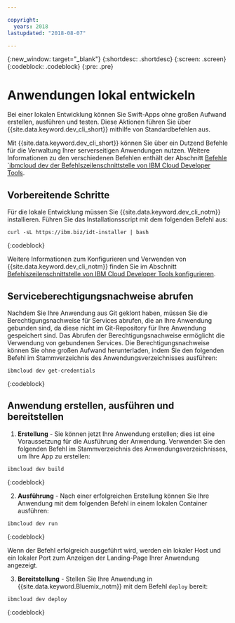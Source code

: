 ```yaml
---

copyright:
  years: 2018
lastupdated: "2018-08-07"

---
```

{:new_window: target="_blank"}
{:shortdesc: .shortdesc}
{:screen: .screen}
{:codeblock: .codeblock}
{:pre: .pre}

# Anwendungen lokal entwickeln

Bei einer lokalen Entwicklung können Sie Swift-Apps ohne großen
Aufwand erstellen,
ausführen und testen. Diese Aktionen
führen Sie über {{site.data.keyword.dev_cli_short}}
mithilfe von Standardbefehlen aus. 

Mit {{site.data.keyword.dev_cli_short}} können Sie über ein
Dutzend Befehle für die Verwaltung Ihrer serverseitigen Anwendungen nutzen. Weitere
Informationen zu den verschiedenen Befehlen enthält der Abschnitt
[Befehle `ibmcloud
dev der Befehlszeilenschnittstelle von IBM Cloud Developer Tools](/docs/cli/idt/commands.html).

## Vorbereitende Schritte

Für die lokale Entwicklung müssen Sie
{{site.data.keyword.dev_cli_notm}} installieren. Führen Sie das
Installationsscript mit dem folgenden Befehl aus:
```
curl -sL https://ibm.biz/idt-installer | bash
```
{:codeblock}

Weitere Informationen zum Konfigurieren und Verwenden von
{{site.data.keyword.dev_cli_notm}} finden Sie im Abschnitt
[Befehlszeilenschnittstelle von IBM
Cloud Developer Tools konfigurieren](/docs/cli/idt/setting_up_idt.html).

## Serviceberechtigungsnachweise abrufen

Nachdem Sie Ihre Anwendung aus Git geklont haben, müssen Sie die
Berechtigungsnachweise für Services abrufen, die an Ihre Anwendung gebunden
sind, da diese nicht im Git-Repository für Ihre Anwendung gespeichert sind. Das
Abrufen der Berechtigungsnachweise ermöglicht die Verwendung von gebundenen
Services. Die Berechtigungsnachweise können Sie ohne großen Aufwand
herunterladen, indem Sie den folgenden Befehl im Stammverzeichnis des
Anwendungsverzeichnisses ausführen:
```
ibmcloud dev get-credentials
```
{:codeblock}

## Anwendung erstellen, ausführen und bereitstellen

1. **Erstellung** - Sie können jetzt Ihre Anwendung erstellen; dies ist eine Voraussetzung
für die Ausführung der Anwendung. Verwenden Sie den folgenden Befehl im
Stammverzeichnis des Anwendungsverzeichnisses, um Ihre App zu erstellen:
  ```
  ibmcloud dev build
  ```
  {:codeblock}

2. **Ausführung** - Nach einer erfolgreichen Erstellung können Sie Ihre Anwendung mit dem
folgenden Befehl in einem lokalen Container ausführen:
  ```
  ibmcloud dev run
  ```
  {:codeblock}

  Wenn der Befehl erfolgreich ausgeführt wird, werden ein lokaler Host
und ein lokaler Port zum Anzeigen der Landing-Page Ihrer Anwendung angezeigt.

3. **Bereitstellung** - Stellen Sie Ihre Anwendung in {{site.data.keyword.Bluemix_notm}}
mit dem Befehl `deploy` bereit:
  ```
  ibmcloud dev deploy
  ```
  {:codeblock}
